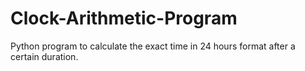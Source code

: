 # Clock-Arithmetic-Program
Python program to calculate the exact time in 24 hours format after a certain duration.

